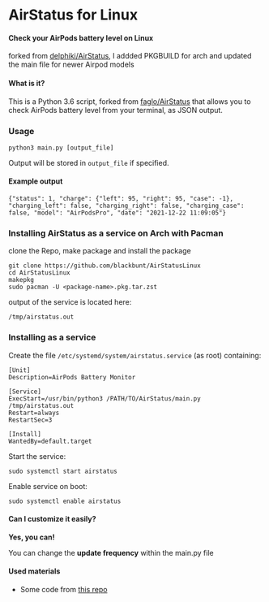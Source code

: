 # **AirStatus for Linux**
#### Check your AirPods battery level on Linux
forked from [delphiki/AirStatus](https://github.com/delphiki/AirStatus), I addded PKGBUILD for arch and updated the main file for newer Airpod models

#### What is it?
This is a Python 3.6 script, forked from [faglo/AirStatus](https://github.com/faglo/AirStatus) that allows you to check AirPods battery level from your terminal, as JSON output. 

### Usage

```
python3 main.py [output_file]
```

Output will be stored in `output_file` if specified.

#### Example output

```
{"status": 1, "charge": {"left": 95, "right": 95, "case": -1}, "charging_left": false, "charging_right": false, "charging_case": false, "model": "AirPodsPro", "date": "2021-12-22 11:09:05"}
```
### Installing AirStatus as a service on Arch with Pacman

clone the Repo, make package and install the package 

```
git clone https://github.com/blackbunt/AirStatusLinux
cd AirStatusLinux
makepkg
sudo pacman -U <package-name>.pkg.tar.zst
```
output of the service is located here:

```
/tmp/airstatus.out
```


### Installing as a service

Create the file `/etc/systemd/system/airstatus.service` (as root) containing:
```
[Unit]
Description=AirPods Battery Monitor

[Service]
ExecStart=/usr/bin/python3 /PATH/TO/AirStatus/main.py /tmp/airstatus.out
Restart=always
RestartSec=3

[Install]
WantedBy=default.target
```

Start the service:
```
sudo systemctl start airstatus
```

Enable service on boot:
 ```
sudo systemctl enable airstatus
```

#### Can I customize it easily?
**Yes, you can!**

You can change the **update frequency** within the main.py file

#### Used materials
* Some code from [this repo](https://github.com/ohanedan/Airpods-Windows-Service)
